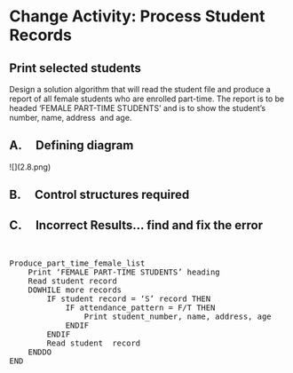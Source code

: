 # Change Activity: Process Student Records

<h2>Print selected students</h2>
<p>Design a solution algorithm that will read the student file and produce a report of all female students who are enrolled part-time. The report is to be headed &lsquo;FEMALE PART-TIME STUDENTS&rsquo; and is to show the student&rsquo;s number, name, address&nbsp; and age.</p>
<h2>A.&nbsp;&nbsp;&nbsp;&nbsp; Defining diagram</h2>
<p>![](2.8.png)</p>
<h2>B.&nbsp;&nbsp;&nbsp;&nbsp; Control structures required</h2>
<h2>C.&nbsp;&nbsp;&nbsp;&nbsp; Incorrect Results&hellip; find and fix the error</h2>
<p>&nbsp;</p>
<pre>Produce_part_time_female_list
	Print &lsquo;FEMALE PART-TIME STUDENTS&rsquo; heading
	Read student record
	DOWHILE more records
		IF student record = &lsquo;S&rsquo; record THEN
			IF attendance_pattern = F/T THEN
				Print student_number, name, address, age
			ENDIF
		ENDIF
		Read student  record
	ENDDO
END
</pre>